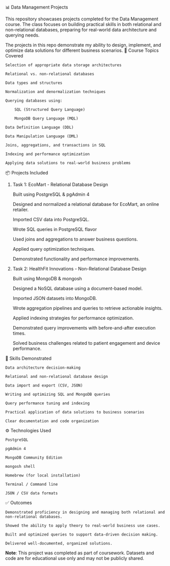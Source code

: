 📊 Data Management Projects

This repository showcases projects completed for the Data Management course. The class focuses on building practical skills in both relational and non-relational databases, preparing for real-world data architecture and querying needs.

The projects in this repo demonstrate my ability to design, implement, and optimize data solutions for different business scenarios.
🧩 Course Topics Covered

    Selection of appropriate data storage architectures

    Relational vs. non-relational databases

    Data types and structures

    Normalization and denormalization techniques

    Querying databases using:

        SQL (Structured Query Language)

        MongoDB Query Language (MQL)

    Data Definition Language (DDL)

    Data Manipulation Language (DML)

    Joins, aggregations, and transactions in SQL

    Indexing and performance optimization

    Applying data solutions to real-world business problems

📦 Projects Included
1. Task 1: EcoMart - Relational Database Design

    Built using PostgreSQL & pgAdmin 4

    Designed and normalized a relational database for EcoMart, an online retailer.

    Imported CSV data into PostgreSQL.

    Wrote SQL queries in PostgreSQL flavor

    Used joins and aggregations to answer business questions.

    Applied query optimization techniques.

    Demonstrated functionality and performance improvements.

2. Task 2: HealthFit Innovations - Non-Relational Database Design 

    Built using MongoDB & mongosh

    Designed a NoSQL database using a document-based model.

    Imported JSON datasets into MongoDB.

    Wrote aggregation pipelines and queries to retrieve actionable insights.

    Applied indexing strategies for performance optimization.

    Demonstrated query improvements with before-and-after execution times.

    Solved business challenges related to patient engagement and device performance.



🧭 Skills Demonstrated

    Data architecture decision-making

    Relational and non-relational database design

    Data import and export (CSV, JSON)

    Writing and optimizing SQL and MongoDB queries

    Query performance tuning and indexing

    Practical application of data solutions to business scenarios

    Clear documentation and code organization

⚙️ Technologies Used

    PostgreSQL

    pgAdmin 4

    MongoDB Community Edition

    mongosh shell

    Homebrew (for local installation)

    Terminal / Command line

    JSON / CSV data formats

✅ Outcomes

    Demonstrated proficiency in designing and managing both relational and non-relational databases.

    Showed the ability to apply theory to real-world business use cases.

    Built and optimized queries to support data-driven decision making.

    Delivered well-documented, organized solutions.

**Note**: This project was completed as part of coursework. Datasets and code are for educational use only and may not be publicly shared.
